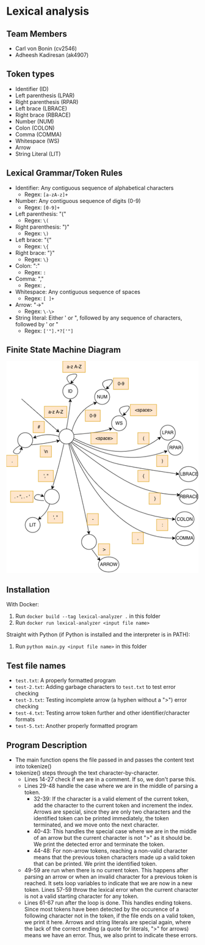 # Lexical analysis

## Team Members
* Carl von Bonin (cv2546)
* Adheesh Kadiresan (ak4907)

## Token types
* Identifier (ID)
* Left parenthesis (LPAR)
* Right parenthesis (RPAR)
* Left brace (LBRACE)
* Right brace (RBRACE)
* Number (NUM)
* Colon (COLON)
* Comma (COMMA)
* Whitespace (WS)
* Arrow 
* String Literal (LIT)

## Lexical Grammar/Token Rules
* Identifier: Any contiguous sequence of alphabetical characters
  * Regex: `[a-zA-z]+`
* Number: Any contiguous sequence of digits (0-9) 
   * Regex: `[0-9]+`
* Left parenthesis: "("
  * Regex: `\(`
* Right parenthesis: ")"
  * Regex: `\)`
* Left brace: "{"
  * Regex: `\{`
* Right brace: "}"
  * Regex: `\}`
* Colon: ":"
  * Regex: `:`
* Comma: ","
  * Regex: `,`
* Whitespace: Any contiguous sequence of spaces
  * Regex: `[ ]+`
* Arrow: "->"
  * Regex: `\-\>`
* String literal: Either ' or ", followed by any sequence of characters, followed by ' or "
  * Regex: `['"].*?['"]`

## Finite State Machine Diagram
![FSM](./FSM.png)

## Installation
With Docker: 
1. Run `docker build --tag lexical-analyzer .` in this folder
2. Run `docker run lexical-analyzer <input file name>`

Straight with Python (if Python is installed and the interpreter is in PATH):
1. Run `python main.py <input file name>` in this folder

## Test file names
* `test.txt`: A properly formatted program
* `test-2.txt`: Adding garbage characters to `test.txt` to test error checking
* `test-3.txt`: Testing incomplete arrow (a hyphen without a ">") error checking
* `test-4.txt`: Testing arrow token further and other identifier/character formats
* `test-5.txt`: Another properly formatted program

## Program Description
* The main function opens the file passed in and passes the content text into tokenize()
* tokenize() steps through the text character-by-character. 
  * Lines 14-27 check if we are in a comment. If so, we don't parse this. 
  * Lines 29-48 handle the case where we are in the middle of parsing a token. 
    * 32-39: If the character is a valid element of the current token, add the character to the current token and increment the index. Arrows are special, since they are only two characters and the identified token can be printed immediately, the token terminated, and we move onto the next character. 
    * 40-43: This handles the special case where we are in the middle of an arrow but the current character is not ">" as it should be. We print the detected error and terminate the token. 
    * 44-48: For non-arrow tokens, reaching a non-valid character means that the previous token characters made up a valid token that can be printed. We print the identified token. 
  * 49-59 are run when there is no current token. This happens after parsing an arrow or when an invalid character for a previous token is reached. It sets loop variables to indicate that we are now in a new token. Lines 57-59 throw the lexical error when the current character is not a valid starting character for any token. 
  * Lines 61-67 run after the loop is done. This handles ending tokens. Since most tokens have been detected by the occurence of a following character not in the token, if the file ends on a valid token, we print it here. Arrows and string literals are special again, where the lack of the correct ending (a quote for literals, ">" for arrows) means we have an error. Thus, we also print to indicate these errors.